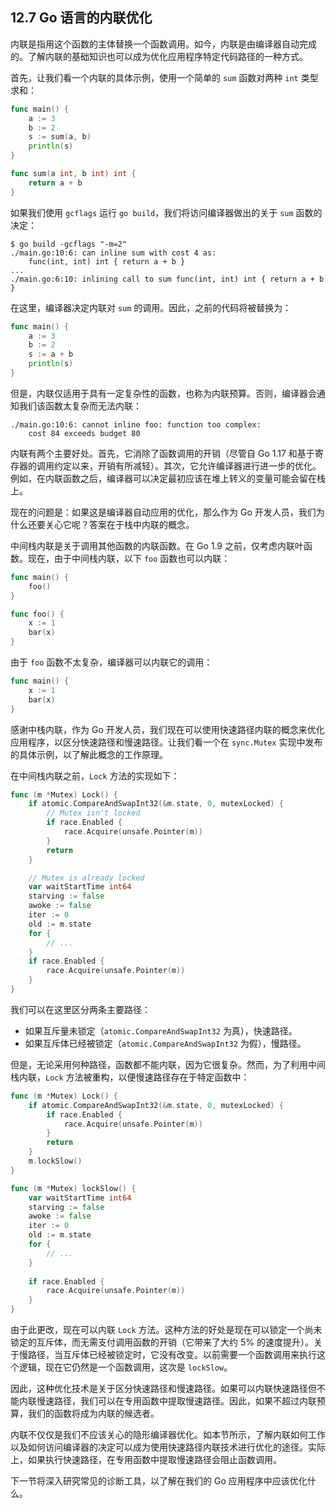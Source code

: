 ## 12.7 Go 语言的内联优化

内联是指用这个函数的主体替换一个函数调用。如今，内联是由编译器自动完成的。了解内联的基础知识也可以成为优化应用程序特定代码路径的一种方式。

首先，让我们看一个内联的具体示例，使用一个简单的 `sum` 函数对两种 `int` 类型求和：

```go
func main() {
    a := 3
    b := 2
    s := sum(a, b)
    println(s)
}

func sum(a int, b int) int {
    return a + b
}
```

如果我们使用 `gcflags` 运行 `go build`，我们将访问编译器做出的关于 `sum` 函数的决定：

```shell
$ go build -gcflags "-m=2"
./main.go:10:6: can inline sum with cost 4 as:
    func(int, int) int { return a + b }
...
./main.go:6:10: inlining call to sum func(int, int) int { return a + b }
```

在这里，编译器决定内联对 `sum` 的调用。因此，之前的代码将被替换为：

```go
func main() {
    a := 3
    b := 2
    s := a + b
    println(s)
}
```

但是，内联仅适用于具有一定复杂性的函数，也称为内联预算。否则，编译器会通知我们该函数太复杂而无法内联：

```shell
./main.go:10:6: cannot inline foo: function too complex:
    cost 84 exceeds budget 80
```

内联有两个主要好处。首先，它消除了函数调用的开销（尽管自 Go 1.17 和基于寄存器的调用约定以来，开销有所减轻）。其次，它允许编译器进行进一步的优化。例如，在内联函数之后，编译器可以决定最初应该在堆上转义的变量可能会留在栈上。

现在的问题是：如果这是编译器自动应用的优化，那么作为 Go 开发人员，我们为什么还要关心它呢？答案在于栈中内联的概念。

中间栈内联是关于调用其他函数的内联函数。在 Go 1.9 之前，仅考虑内联叶函数。现在，由于中间栈内联，以下 `foo` 函数也可以内联：

```go
func main() {
    foo()
}

func foo() {
    x := 1
    bar(x)
}
```

由于 `foo` 函数不太复杂，编译器可以内联它的调用：

```go
func main() {
    x := 1
    bar(x)
}
```

感谢中栈内联，作为 Go 开发人员，我们现在可以使用快速路径内联的概念来优化应用程序，以区分快速路径和慢速路径。让我们看一个在 `sync.Mutex` 实现中发布的具体示例，以了解此概念的工作原理。

在中间栈内联之前，`Lock` 方法的实现如下：

```go
func (m *Mutex) Lock() {
    if atomic.CompareAndSwapInt32(&m.state, 0, mutexLocked) {
        // Mutex isn't locked
        if race.Enabled {
            race.Acquire(unsafe.Pointer(m))
        }
        return
    }

    // Mutex is already locked
    var waitStartTime int64
    starving := false
    awoke := false
    iter := 0
    old := m.state
    for {
        // ...
    }
    if race.Enabled {
        race.Acquire(unsafe.Pointer(m))
    }
}
```

我们可以在这里区分两条主要路径：

* 如果互斥量未锁定（`atomic.CompareAndSwapInt32` 为真），快速路径。
* 如果互斥体已经被锁定（`atomic.CompareAndSwapInt32` 为假），慢路径。

但是，无论采用何种路径，函数都不能内联，因为它很复杂。然而，为了利用中间栈内联，`Lock` 方法被重构，以便慢速路径存在于特定函数中：

```go
func (m *Mutex) Lock() {
    if atomic.CompareAndSwapInt32(&m.state, 0, mutexLocked) {
        if race.Enabled {
            race.Acquire(unsafe.Pointer(m))
        }
        return
    }
    m.lockSlow()
}

func (m *Mutex) lockSlow() {
    var waitStartTime int64
    starving := false
    awoke := false
    iter := 0
    old := m.state
    for {
        // ...
    }
    
    if race.Enabled {
        race.Acquire(unsafe.Pointer(m))
    }
}
```

由于此更改，现在可以内联 `Lock` 方法。这种方法的好处是现在可以锁定一个尚未锁定的互斥体，而无需支付调用函数的开销（它带来了大约 5% 的速度提升）。关于慢路径，当互斥体已经被锁定时，它没有改变。以前需要一个函数调用来执行这个逻辑，现在它仍然是一个函数调用，这次是 `lockSlow`。

因此，这种优化技术是关于区分快速路径和慢速路径。如果可以内联快速路径但不能内联慢速路径，我们可以在专用函数中提取慢速路径。因此，如果不超过内联预算，我们的函数将成为内联的候选者。

内联不仅仅是我们不应该关心的隐形编译器优化。如本节所示，了解内联如何工作以及如何访问编译器的决定可以成为使用快速路径内联技术进行优化的途径。实际上，如果执行快速路径，在专用函数中提取慢速路径会阻止函数调用。

下一节将深入研究常见的诊断工具，以了解在我们的 Go 应用程序中应该优化什么。